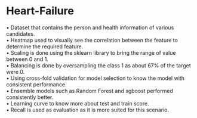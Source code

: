 # Heart-Failure

•	 Dataset that contains the person and health information of various candidates.<br>
•	 Heatmap used to visually see the correlation between the feature to determine the required feature.<br>
•	 Scaling is done using the sklearn library to bring the range of value between 0 and 1.<br>
•	 Balancing is done by oversampling the class 1 as about 67% of the target were 0.<br>
•	 Using cross-fold validation for model selection to know the model with consistent performance.<br>
•	 Ensemble models such as Random Forest and xgboost performed consistently better.<br>
•	 Learning curve to know more about test and train score.<br>
•	 Recall is used as evaluation as it is more suited for this scenario.<br>
